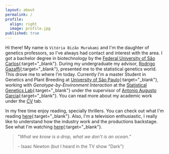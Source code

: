 ```yaml
---
layout: about
permalink: /
profile:
  align: right
  image: profile.jpg
published: true
---
```


Hi there! My name is `Vitória Bizão Murakami` and I'm the daughter of genetics professors, so I've always had contact and interest with the area. I got a bachelor degree in biotechnology by the [Federal University of São Carlos](https://www.araras.ufscar.br/){:target="_blank"}. During my undergraduate my advisor, [Rodrigo Gazaffi](https://www.ppgpvba.ufscar.br/pt-br/o-programa/docentes/prof-dr-rodrigo-gazaffi){:target="_blank"}, presented me to the statistical genetics world. This drove me to where I'm today. Currently I'm a master Student in Genetics and Plant Breeding at [University of São Paulo](https://www.esalq.usp.br/){:target="_blank"}, working with *Genotype-by-Environment Interaction* at the [Statistical Genetics Lab](https://statgen-esalq.github.io/){:target="_blank"} under the supervisor of [Antonio Augusto Garcia](http://augustogarcia.me/){:target="_blank"}. You can read more about my academic work under the [CV](../cv/) tab.

In my free time enjoy reading, specially thrillers. You can check out what I'm reading [here](https://www.skoob.com.br/perfil/vitoriabizao){:target="_blank"}. Also, I'm a television enthusiastic, I really like to understand how the industry work and the productions backstage. See what I'm watching [here](https://tvtime.com/r/2wvUP){:target="_blank"}.

> "*What we know is a drop, what we don't is an ocean.*"
>
>    \- Isaac Newton (but I heard in the TV show "Dark")

